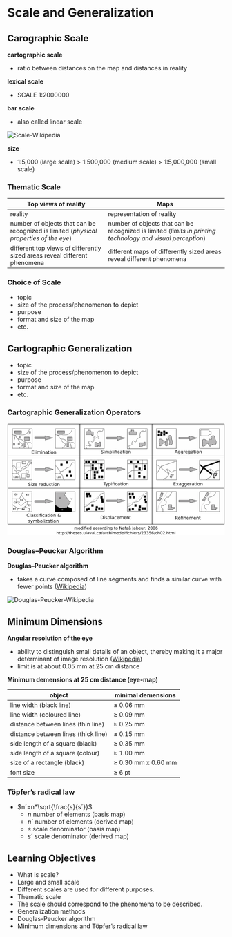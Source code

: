 # Scale and Generalization

## Carographic Scale

**cartographic scale**
- ratio between distances on the map and distances in reality

**lexical scale**
- SCALE 1:2000000

**bar scale**
- also called linear scale

![Scale-Wikipedia](https://upload.wikimedia.org/wikipedia/commons/e/e5/Scale_from_NOAA_Chart_13272.png)

**size**
- 1:5,000 (large scale) > 1:500,000 (medium scale) > 1:5,000,000 (small scale)


### Thematic Scale

| Top views of reality | Maps |
| --- | --- |
| reality | representation of reality |
| number of objects that can be recognized is limited (*physical properties of the eye*) | number of objects that can be recognized is limited (*limits in printing technology and visual perception*) |
| different top views of differently sized areas reveal different phenomena | different maps of differently sized areas reveal different phenomena |


### Choice of Scale

- topic
- size of the process/phenomenon to depict
- purpose
- format and size of the map
- etc.


## Cartographic Generalization

- topic
- size of the process/phenomenon to depict
- purpose
- format and size of the map
- etc.


### Cartographic Generalization Operators 

![Wikipedia-Cartographic-Generalization-Operators](kartographie/cartographic-generalization-operators-veraendert.png)


### Douglas–Peucker Algorithm

**Douglas–Peucker algorithm**
- takes a curve composed of line segments and finds a similar curve with fewer points ([Wikipedia](https://en.wikipedia.org/wiki/Ramer%E2%80%93Douglas%E2%80%93Peucker_algorithm))

![Douglas-Peucker-Wikipedia](https://upload.wikimedia.org/wikipedia/commons/3/30/Douglas-Peucker_animated.gif)


## Minimum Dimensions

**Angular resolution of the eye**
- ability to distinguish small details of an object, thereby making it a major determinant of image resolution ([Wikipedia](https://en.wikipedia.org/wiki/Angular_resolution))
- limit is at about 0.05 mm at 25 cm distance

**Minimum demensions at 25 cm distance (eye-map)**

| object | minimal demensions |
| --- | --- |
| line width (black line) | ≥ 0.06 mm |
| line width (coloured line) | ≥ 0.09 mm |
| distance between lines (thin line) | ≥ 0.25 mm |
| distance between lines (thick line) | ≥ 0.15 mm |
| side length of a square (black) | ≥ 0.35 mm |
| side length of a square (colour) | ≥ 1.00 mm |
| size of a rectangle (black) | ≥ 0.30 mm x 0.60 mm |
| font size | ≥ 6 pt |


### Töpfer’s radical law

- $n´=n*\sqrt{\frac{s}{s´}}$
  - $n$ number of elements (basis map)
  - $n´$ number of elements (derived map)
  - $s$ scale denominator (basis map)
  - $s´$ scale denominator (derived map)


## Learning Objectives

- What is scale?
- Large and small scale
- Different scales are used for different purposes.
- Thematic scale
- The scale should correspond to the phenomena to be described.
- Generalization methods
- Douglas-Peucker algorithm
- Minimum dimensions and Töpfer’s radical law


